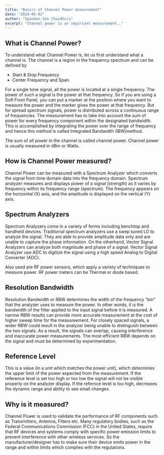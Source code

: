 ```yaml
---
title: "Basics of Channel Power measurement"
date: "2024-05-02"
author: "Spandan Sen Choudhury"
excerpt: "Channel power is an important measurement.."
---
```


## What is Channel Power?

To understand what Channel Power is, let us first understand what a channel is. The channel is a region in the frequency spectrum and can be defined by

- Start & Stop Frequency
- Center Frequency and Span

For a single tone signal, all the power is located at a single frequency. The power of such a signal is the power at that frequency. So if you are using a Soft Front Panel, you can put a marker at the position where you want to measure the power and the marker gives the power at that frequency. But for spread spectrum signals, power is distributed across a continuous range of frequencies. The measurement has to take into account the sum of power for every frequency component within the designated bandwidth. This is accomplished by integrating the power over the range of frequency and hence this method is called Integrated Bandwidth (IBW)method.

The sum of all power in the channel is called channel power. Channel power is usually measured in dBm or Watts.

</div>

## How is Channel Power measured?

Channel Power can be measured with a Spectrum Analyzer which converts the signal from time domain data into the frequency domain. Spectrum analyzer measures and displays power of a signal (strength) as it varies by frequency within its frequency range (spectrum). The frequency appears on the horizontal (X) axis, and the amplitude is displayed on the vertical (Y) axis.

## Spectrum Analyzers

Spectrum Analyzers come in a variety of forms including benchtop and handheld devices. Traditional spectrum analyzers use a swep tuned LO to analyze the signal. They are able to provide amplitude data only and are unable to capture the phase information. On the otherhand, Vector Signal Analyzers can analyze both magnitude and phase of a signal. Vector Signal Analyzer use ADC to digitize the signal using a high speed Analog to Digital Converter (ADC).

Also used are RF power sensors, which apply a variety of techniques to measure power. RF power meters can be Thermal or diode based.

## Resolution Bandwidth

Resolution Bandwidth or RBW determines the width of the frequency "bin" that the analyzer uses to measure the power. In other words, it is the bandwidth of the filter applied to the input signal before it is measured. A narrow RBW results can provide more accurate measurement at the cost of higher sweep time for the measureement. For closely spaced signals, a wider RBW could result in the analyzer being unable to distinguish between the two signals. As a result, the signals can overlap, causing interference and inaccurate power measurements. The most efficient RBW depends on the signal and must be determined by experimentation.

## Reference Level

This is a value (in a unit which matches the power unit), which determines the upper limit of the power expected from the measurement. If the reference level is set too high or too low the signal will not be visible properly on the analyzer display. If the refernce level is too high, decreases the dynamic range and ability to see small changes.

## Why is it measured?

Channel Power is used to validate the performance of RF components such as Transmitters, Antenna, Filters etc.
Many regulatory bodies, such as the Federal Communications Commission (FCC) in the United States, require that RF devices and systems comply with specific power emission limits to prevent interference with other wireless services. So the manufacturer/designer has to make sure their device emits power in the range and within limits which complies with the regulations.
